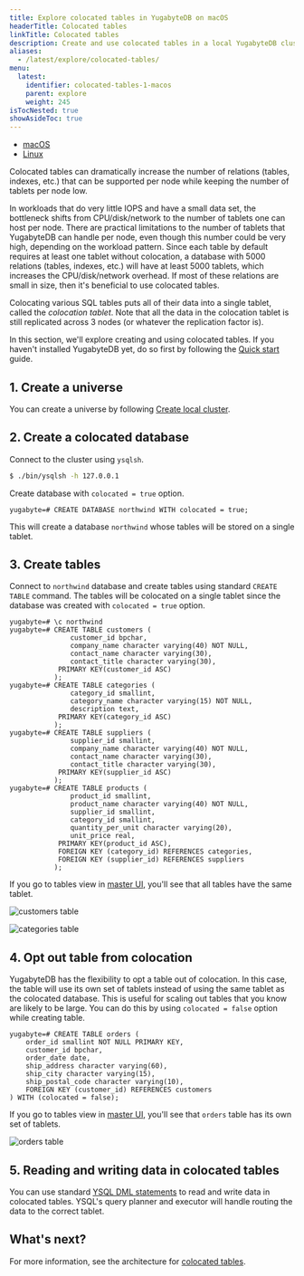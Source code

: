 ```yaml
---
title: Explore colocated tables in YugabyteDB on macOS
headerTitle: Colocated tables
linkTitle: Colocated tables
description: Create and use colocated tables in a local YugabyteDB cluster on macOS.
aliases:
  - /latest/explore/colocated-tables/
menu:
  latest:
    identifier: colocated-tables-1-macos
    parent: explore
    weight: 245
isTocNested: true
showAsideToc: true
---
```


<ul class="nav nav-tabs-alt nav-tabs-yb">

  <li >
    <a href="/latest/explore/colocated-tables/macos" class="nav-link active">
      <i class="fab fa-apple" aria-hidden="true"></i>
      macOS
    </a>
  </li>

  <li >
    <a href="/latest/explore/colocated-tables/linux" class="nav-link">
      <i class="fab fa-linux" aria-hidden="true"></i>
      Linux
    </a>
  </li>

</ul>

Colocated tables can dramatically increase the number of relations (tables, indexes, etc.) that can be supported per node while keeping the number of tablets per node low.

In workloads that do very little IOPS and have a small data set, the bottleneck shifts from CPU/disk/network to the number of tablets one can host per node. There are practical limitations to the number of tablets that YugabyteDB can handle per node, even though this number could be very high, depending on the workload pattern. Since each table by default requires at least one tablet without colocation, a database with 5000 relations (tables, indexes, etc.) will have at least 5000 tablets, which increases the CPU/disk/network overhead. If most of these relations are small in size, then it's beneficial to use colocated tables.

Colocating various SQL tables puts all of their data into a single tablet, called the _colocation tablet_.
Note that all the data in the colocation tablet is still replicated across 3 nodes (or whatever the replication factor is).

In this section, we'll explore creating and using colocated tables. If you haven't installed YugabyteDB yet, do so first by following the [Quick start](../../../quick-start/install/) guide.

## 1. Create a universe

You can create a universe by following [Create local cluster](../../../quick-start/create-local-cluster/).

## 2. Create a colocated database

Connect to the cluster using `ysqlsh`.

```sh
$ ./bin/ysqlsh -h 127.0.0.1
```

Create database with `colocated = true` option.

```postgresql
yugabyte=# CREATE DATABASE northwind WITH colocated = true;
```

This will create a database `northwind` whose tables will be stored on a single tablet.

## 3. Create tables

Connect to `northwind` database and create tables using standard `CREATE TABLE` command.
The tables will be colocated on a single tablet since the database was created with `colocated = true` option.

```postgresql
yugabyte=# \c northwind
yugabyte=# CREATE TABLE customers (
               customer_id bpchar,
               company_name character varying(40) NOT NULL,
               contact_name character varying(30),
               contact_title character varying(30),
            PRIMARY KEY(customer_id ASC)
           );
yugabyte=# CREATE TABLE categories (
               category_id smallint,
               category_name character varying(15) NOT NULL,
               description text,
            PRIMARY KEY(category_id ASC)
           );
yugabyte=# CREATE TABLE suppliers (
               supplier_id smallint,
               company_name character varying(40) NOT NULL,
               contact_name character varying(30),
               contact_title character varying(30),
            PRIMARY KEY(supplier_id ASC)
           );
yugabyte=# CREATE TABLE products (
               product_id smallint,
               product_name character varying(40) NOT NULL,
               supplier_id smallint,
               category_id smallint,
               quantity_per_unit character varying(20),
               unit_price real,
            PRIMARY KEY(product_id ASC),
           	FOREIGN KEY (category_id) REFERENCES categories,
           	FOREIGN KEY (supplier_id) REFERENCES suppliers
           );
```

If you go to tables view in [master UI](http://localhost:7000/tables), you'll see that all tables have the same tablet.

![customers table](/images/ce/colocated-tables-customers.png)

![categories table](/images/ce/colocated-tables-categories.png)

## 4. Opt out table from colocation

YugabyteDB has the flexibility to opt a table out of colocation. In this case, the table will use its own set of tablets
instead of using the same tablet as the colocated database. This is useful for scaling out tables that you know are likely
to be large. You can do this by using `colocated = false` option while creating table.

```postgresql
yugabyte=# CREATE TABLE orders (
    order_id smallint NOT NULL PRIMARY KEY,
    customer_id bpchar,
    order_date date,
    ship_address character varying(60),
    ship_city character varying(15),
    ship_postal_code character varying(10),
    FOREIGN KEY (customer_id) REFERENCES customers
) WITH (colocated = false);
```

If you go to tables view in [master UI](http://localhost:7000/tables), you'll see that `orders` table has its own set of tablets.

![orders table](/images/ce/colocated-tables-opt-out.png)

## 5. Reading and writing data in colocated tables

You can use standard [YSQL DML statements](../../../api/ysql) to read and write data in colocated tables. YSQL's query planner and executor
will handle routing the data to the correct tablet.

## What's next?

For more information, see the architecture for [colocated tables](https://github.com/yugabyte/yugabyte-db/blob/master/architecture/design/ysql-colocated-tables.md).
